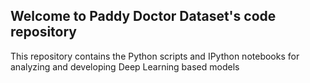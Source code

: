 ## Welcome to Paddy Doctor Dataset's code repository

This repository contains the Python scripts and IPython notebooks for analyzing and developing Deep Learning based models 


